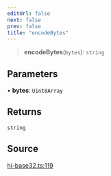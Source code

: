 ```yaml
---
editUrl: false
next: false
prev: false
title: "encodeBytes"
---
```


> **encodeBytes**(`bytes`): `string`

## Parameters

• **bytes**: `Uint8Array`

## Returns

`string`

## Source

[hi-base32.ts:119](https://github.com/algorandfoundation/liquid-auth/blob/cec82e963bc03c2622fd80036d3c488643177b1a/clients/liquid-auth-core/src/hi-base32.ts#L119)
